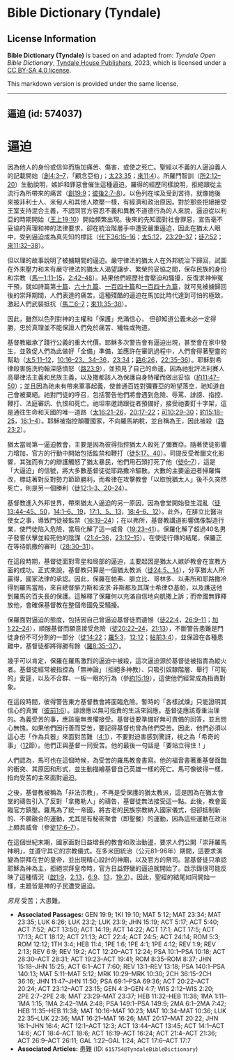 # Bible Dictionary (Tyndale)

## License Information

**Bible Dictionary (Tyndale)** is based on and adapted from: _Tyndale Open Bible Dictionary_, [Tyndale House Publishers](https://tyndaleopenresources.com/), 2023, which is licensed under a [CC BY-SA 4.0 license](https://creativecommons.org/licenses/by-sa/4.0/legalcode.en).

This markdown version is provided under the same license.



--------------------------------

## 逼迫 (id: 574037)

逼迫
==

因為他人的身份或信仰而施加痛苦、傷害，或使之死亡。聖經以不義的人逼迫義人的記載開始（[創4:3–7](https://ref.ly/Gen4:3-Gen4:7)，「顧念亞伯」；[太23:35](https://ref.ly/Matt23:35)；[來11:4](https://ref.ly/Heb11:4)）。所羅門智訓（[所2:12–20](https://ref.ly/Wis2:12-Wis2:20)）生動說明，嫉妒和罪惡會催生這種逼迫。羅得的經歷同樣說明，拒絕跟從主流行為所帶來的痛苦（[創19:9](https://ref.ly/Gen19:9)；[彼後2:7–8](https://ref.ly/2Pet2:7-2Pet2:8)）。以色列在埃及受到苦待，就像她後來被非利士人、米甸人和其他人欺壓一樣，有經濟和政治原因。對於那些拒絕接受王室支持混合主義，不認同官方容忍不義和異教不道德行為的人來說，逼迫從以利亞的時期開始（[王上19:10](https://ref.ly/1Kgs19:10)）開始頻繁出現。後來的先知面對社會罪惡，宣告毫不妥協的真理和神的法律要求，卻在統治階層手中遭受嚴重逼迫，因此在猶太人眼中，受到逼迫成為真先知的標誌（[代下36:15–16](https://ref.ly/2Chr36:15-2Chr36:16)；[太5:12](https://ref.ly/Matt5:12)，[23:29–37](https://ref.ly/Matt23:29-Matt23:37)；[徒7:52](https://ref.ly/Acts7:52)；[來11:32–38](https://ref.ly/Heb11:32-Heb11:38)）。

但以理的故事說明了被擄期間的逼迫。嚴守律法的猶太人在外邦統治下歸回，試圖在外來壓力和未有嚴守律法的猶太人渴望讓步、繁榮的妥協之間，保存民族的身份和宗教（[馬一1:11–15](https://ref.ly/1Macc1:11-1Macc1:15)，[2:42–48](https://ref.ly/1Macc2:42-1Macc2:48)）。結果他們經歷社會壓迫和騷擾，反復求神伸冤干預，就如詩篇第[十篇](https://ref.ly/Ps10:1-Ps10:18)、[六十九篇](https://ref.ly/Ps69:1-Ps69:36)、[一百四十篇](https://ref.ly/Ps140:1-Ps140:13)和[一百四十九篇](https://ref.ly/Ps149:1-Ps149:9)，就可見被擄歸回後的崇拜期間，人們表達的痛苦。這種殘酷的逼迫在馬加比時代達到可怕的極致，激起人們武裝抵抗（[馬二6–7](https://ref.ly/2Macc6:1-2Macc7:42)；[來11:35–38](https://ref.ly/Heb11:35-Heb11:38)）。

因此，雖然以色列對神的主權和「保護」充滿信心， 但卻知道公義未必一定得勝，忠於真理並不能保證人們免於痛苦、犧牲或殉道。

基督教繼承了踐行公義的重大代價。耶穌多次警告會有逼迫出現，甚至會在家中發生，並敦促人們為此做好「全備」準備，並應許在審訊過程中，人們會得著聖靈的幫助（[太5:11–12](https://ref.ly/Matt5:11-Matt5:12)，[10:16–23、34–36](https://ref.ly/Matt10:16-Matt10:23,Matt10:34-Matt10:36)，[23:34](https://ref.ly/Matt23:34)；[路6:26](https://ref.ly/Luke6:26)，[22:35–36](https://ref.ly/Luke22:35-Luke22:36)）。耶穌對希律殺害施洗約翰深感憤怒（[路23:9](https://ref.ly/Luke23:9)），並預見了自己的命運。因為祂批評法利賽人高舉律法主義和民族主義，以及撒都該人為保護自身特權而做出妥協（[約11:47–50](https://ref.ly/John11:47-John11:50)）；並且因為祂未有帶來軍事起義，使普通百姓對彌賽亞的盼望落空，祂知道自己會被棄絕。祂對門徒的呼召，包括警告他們將會遇到危險、辱罵、誹謗、指控、鞭打、法庭審訊、仇恨和死亡。祂坦率邀請跟從者預備好，接受祂要釘十字架，這是通往生命和天國的唯一道路（[太16:21–26](https://ref.ly/Matt16:21-Matt16:26)，[20:17–22](https://ref.ly/Matt20:17-Matt20:22)；[可10:29–30](https://ref.ly/Mark10:29-Mark10:30)；[約15:18–25](https://ref.ly/John15:18-John15:25)，[16:1–4](https://ref.ly/John16:1-John16:4)）。耶穌被指控顛覆國家，不向羅馬納稅，並自稱為王，因此被殺（[路23:2](https://ref.ly/Luke23:2)）。

猶太當局第一逼迫教會，主要是因為彼得指控猶太人殺死了彌賽亞。隨著使徒影響力增加，官方的行動中開始包括監禁和鞭打（[徒5:17、40](https://ref.ly/Acts5:17,Acts5:40)）。司提反受希臘文化影響，其強而有力的辯護觸怒了猶太暴民，他們用石頭打死了他（[徒6–7](https://ref.ly/Acts6:1-Acts7:60)），這是「大逼迫」的信號，將大多數基督徒從耶路撒冷驅散。大數的主要逼迫者掃羅悔改，標誌著對反對勢力節節勝利，而希律在攻擊教會「以取悅猶太人」後不久突然死亡，則是另一個勝利（[徒12:1–3、20–24](https://ref.ly/Acts12:1-Acts12:3,Acts12:20-Acts12:24)）。

基督教進入外邦世界，帶來猶太人逼迫的另一原因，因為會堂開始發生混亂（[徒13:44–45、50](https://ref.ly/Acts13:44-Acts13:45,Acts13:50)，[14:1–6、19](https://ref.ly/Acts14:1-Acts14:6,Acts14:19)，[17:1、5、13](https://ref.ly/Acts17:1,Acts17:5,Acts17:13)，[18:4–6、12](https://ref.ly/Acts18:4-Acts18:6,Acts18:12)）。此外，在腓立比醫治使女之事，導致門徒被監禁（[16:19–24](https://ref.ly/Acts16:19-Acts16:24)）；在以弗所，基督教講道影響偶像製造行業，使門徒陷入危險，當局化解了這一威脅（[19:23–41](https://ref.ly/Acts19:23-Acts19:41)）。保羅化解了超過40名男子發誓伏擊並殺死他的陰謀（[21:4–36](https://ref.ly/Acts21:4-Acts21:36)，[23:12–15](https://ref.ly/Acts23:12-Acts23:15)）。在使徒行傳的結尾，保羅正在等待凱撒的審判（[28:30–31](https://ref.ly/Acts28:30-Acts28:31)）。

在這段時期，基督徒面對零星和局部的逼迫，主要起因是猶太人嫉妒教會在宣教方面的成功。正式來說，基督教只算是一個猶太教派（[徒24:5、14](https://ref.ly/Acts24:5,Acts24:14)），分享猶太人所贏得，國家法律的承認。因此，保羅在帕弗、腓立比、哥林多、以弗所和耶路撒冷得到羅馬當局，來自總督腓力斯和波求‧非斯都及其謀士希律亞基帕，以及護送他到羅馬的百夫長的保護。這解釋了保羅何以充滿自信地向凱撒上訴；而帝國無罪釋放他，會確保基督教在整個帝國免受騷擾。

保羅面對逼迫的態度，包括因自己曾逼迫基督徒而遺憾（[徒22:4](https://ref.ly/Acts22:4)，[26:9–11](https://ref.ly/Acts26:9-Acts26:11)；[加1:22–24](https://ref.ly/Gal1:22-Gal1:24)），順服基督而願意接受危險（[徒20:22–24](https://ref.ly/Acts20:22-Acts20:24)，[21:13](https://ref.ly/Acts21:13)），不斷警告患難是門徒身份不可分割的一部分（[徒14:22](https://ref.ly/Acts14:22)；[羅5:3](https://ref.ly/Rom5:3)，[12:12](https://ref.ly/Rom12:12)；[帖前3:4](https://ref.ly/1Thess3:4)），並保證在各種患難中，基督徒都將得勝有餘（[羅8:35–37](https://ref.ly/Rom8:35-Rom8:37)）。

幾乎可以肯定，保羅在羅馬激烈的逼迫中被殺，這次逼迫源於基督徒被指責為縱火者。基督徒經常被指控為「無神論」（拒絕多神教）、只吸引奴隸階層、舉行「可恥的」愛筵，以及不合群、一板一眼的行為（參[約15:19](https://ref.ly/John15:19)），這使他們經常成為指責對象。

在這段時間，彼得警告東方基督教會將面臨危險。暫時的「各樣試煉」只能證明其信心的真實（[彼前1:6](https://ref.ly/1Pet1:6)）。誹謗應以無可指責的生活來回應。基督徒應該尊重治理的。為義受苦的事，應該毫無畏懼接受。基督徒要準備好無可責備的回答，並且問心無愧。如果他們因行善而受苦，要記得基督也曾為他們受苦。因此，他們必須以這心志「作為兵器」來面對苦難（[4:1](https://ref.ly/1Pet4:1)），不要對迫害感到驚訝，視之為「希奇的事」（[12](https://ref.ly/1Pet4:12)節）。他們正與基督一同受苦。他的最後一句話是「要站立得住！」

人們認為，馬可也在這個時候，為受苦的羅馬教會書寫。他的福音書著重基督面臨的衝突、其原因和形式，並生動描繪基督自己英雄一樣的死亡。馬可像彼得一樣，指向受苦的主來面對逼迫。

之後，基督教被稱為「非法宗教」，不再是受保護的猶太教派，這是因為在猶太會堂的禱告引入了反對「拿撒勒人」的禱告，基督徒無法接受這一點。此後，教會面臨官方鎮壓。羅馬為了統一帝國，將古老的民族宗教納入國家儀式，但卻抵制新的、不願融合的運動，尤其是有秘密聚會（即聖餐）的運動，因為這些運動在政治上頗具威脅（參[徒17:6–7](https://ref.ly/Acts17:6-Acts17:7)）。

在這個世紀末期，國家面對日益增長的教會和政治動盪，要求人們公開「崇拜羅馬神明」，並遵守其它的宗教儀式。在多米田統治（公元81–96年）期間，這要求演變為崇拜在世的皇帝，並出現精心設計的神廟，以及官方的祭司。當基督徒只承認耶穌為神為主，拒絕崇拜皇帝時，官方日益野蠻的逼迫就開始了。啟示錄很可能反映了這種情況（[啟1:9](https://ref.ly/Rev1:9)，[2:13](https://ref.ly/Rev2:13)，[6:9](https://ref.ly/Rev6:9)、[13](https://ref.ly/Rev13:1-Rev13:18)，[19:2](https://ref.ly/Rev19:2)）。因此，聖經的結尾如同開始一樣，主題皆是神的子民遭受逼迫。

*另見* 受苦；大患難。

* **Associated Passages:** GEN 19:9; 1KI 19:10; MAT 5:12; MAT 23:34; MAT 23:35; LUK 6:26; LUK 23:2; LUK 23:9; JHN 15:19; ACT 5:17; ACT 5:40; ACT 7:52; ACT 13:50; ACT 14:19; ACT 14:22; ACT 17:1; ACT 17:5; ACT 17:13; ACT 18:12; ACT 21:13; ACT 22:4; ACT 24:5; ACT 24:14; ROM 5:3; ROM 12:12; 1TH 3:4; HEB 11:4; 1PE 1:6; 1PE 4:1; 1PE 4:12; REV 1:9; REV 2:13; REV 6:9; REV 19:2; ACT 12:20–ACT 12:24; PSA 10:1–PSA 10:18; ACT 28:30–ACT 28:31; ACT 19:23–ACT 19:41; ROM 8:35–ROM 8:37; JHN 15:18–JHN 15:25; ACT 6:1–ACT 7:60; REV 13:1–REV 13:18; PSA 140:1–PSA 140:13; MAT 5:11–MAT 5:12; MRK 10:29–MRK 10:30; 2CH 36:15–2CH 36:16; JHN 11:47–JHN 11:50; PSA 69:1–PSA 69:36; ACT 20:22–ACT 20:24; ACT 23:12–ACT 23:15; GEN 4:3–GEN 4:7; WIS 2:12–WIS 2:20; 2PE 2:7–2PE 2:8; MAT 23:29–MAT 23:37; HEB 11:32–HEB 11:38; 1MA 1:11–1MA 1:15; 1MA 2:42–1MA 2:48; PSA 149:1–PSA 149:9; 2MA 6:1–2MA 7:42; HEB 11:35–HEB 11:38; MAT 10:16–MAT 10:23; MAT 10:34–MAT 10:36; LUK 22:35–LUK 22:36; MAT 16:21–MAT 16:26; MAT 20:17–MAT 20:22; JHN 16:1–JHN 16:4; ACT 12:1–ACT 12:3; ACT 13:44–ACT 13:45; ACT 14:1–ACT 14:6; ACT 18:4–ACT 18:6; ACT 16:19–ACT 16:24; ACT 21:4–ACT 21:36; ACT 26:9–ACT 26:11; GAL 1:22–GAL 1:24; ACT 17:6–ACT 17:7
* **Associated Articles:** 患難 (ID: `615754@TyndaleBibleDictionary`)

